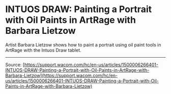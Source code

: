 # INTUOS DRAW: Painting a Portrait with Oil Paints in ArtRage with Barbara Lietzow

Artist Barbara Lietzow shows how to paint a portrait using oil paint tools in ArtRage with the Intuos Draw tablet.

---
Source: [https://support.wacom.com/hc/en-us/articles/1500006266401-INTUOS-DRAW-Painting-a-Portrait-with-Oil-Paints-in-ArtRage-with-Barbara-Lietzow](https://support.wacom.com/hc/en-us/articles/1500006266401-INTUOS-DRAW-Painting-a-Portrait-with-Oil-Paints-in-ArtRage-with-Barbara-Lietzow)
